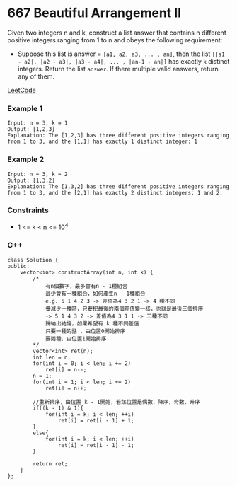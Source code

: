 # 667 Beautiful Arrangement II

Given two integers n and k, construct a list answer that contains n different positive integers ranging from 1 to n and obeys the following requirement:

* Suppose this list is answer = `[a1, a2, a3, ... , an]`, then the list `[|a1 - a2|, |a2 - a3|, |a3 - a4|, ... , |an-1 - an|]` has exactly `k` distinct integers.
Return the list `answer`. If there multiple valid answers, return any of them.
 
 
[LeetCode](https://leetcode.cn/problems/beautiful-arrangement-ii/)

### Example 1

```
Input: n = 3, k = 1
Output: [1,2,3]
Explanation: The [1,2,3] has three different positive integers ranging from 1 to 3, and the [1,1] has exactly 1 distinct integer: 1
```

### Example 2

```
Input: n = 3, k = 2
Output: [1,3,2]
Explanation: The [1,3,2] has three different positive integers ranging from 1 to 3, and the [2,1] has exactly 2 distinct integers: 1 and 2.
```

### Constraints

* 1 <= k < n <= 10<sup>4</sup>

### C++ 

```
class Solution {
public:
    vector<int> constructArray(int n, int k) {
        /*
            有n個數字，最多會有n - 1種組合
            最少會有一種組合，如何產生n - 1種組合
            e.g. 5 1 4 2 3 -> 差值為4 3 2 1 -> 4 種不同
            要減少一種時，只要把最後的兩個差值變一樣，也就是最後三個排序
            -> 5 1 4 3 2 -> 差值為4 3 1 1 -> 三種不同
            歸納出結論，如果希望有 k 種不同差值
            只要一種的話 ，由位置0開始排序
            要兩種，由位置1開始排序
        */
        vector<int> ret(n);
        int len = n;
        for(int i = 0; i < len; i += 2)
            ret[i] = n--;
        n = 1;
        for(int i = 1; i < len; i += 2)
            ret[i] = n++;

        //重新排序，由位置 k - 1開始，若該位置是偶數，降序，奇數，升序        
        if((k - 1) & 1){
            for(int i = k; i < len; ++i)
                ret[i] = ret[i - 1] + 1;
        }
        else{
            for(int i = k; i < len; ++i)
                ret[i] = ret[i - 1] - 1;
        }

        return ret;
    }
};
```